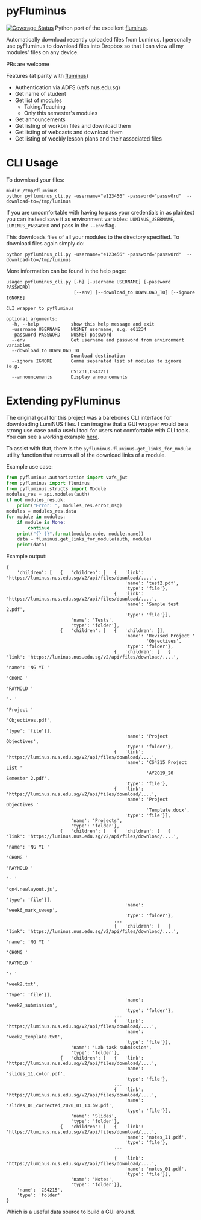 # pyFluminus
[![Coverage Status](https://coveralls.io/repos/github/raynoldng/pyfluminus/badge.svg?branch=master)](https://coveralls.io/github/raynoldng/pyfluminus?branch=master)
Python port of the excellent [fluminus](https://github.com/indocomsoft/fluminus).

Automatically download recently uploaded files from Luminus. I personally use pyFluminus to download files into Dropbox so that I can view all my modules' files on any device.

PRs are welcome

Features (at parity with [fluminus](https://github.com/indocomsoft/fluminus))
- Authentication via ADFS (vafs.nus.edu.sg)
- Get name of student
- Get list of modules
    - Taking/Teaching
    - Only this semester's modules
- Get announcements
- Get listing of workbin files and download them
- Get listing of webcasts and download them
- Get listing of weekly lesson plans and their associated files

# CLI Usage

To download your files:

```
mkdir /tmp/fluminus
python pyfluminus_cli.py -username="e123456" -password="passw0rd"  --download-to=/tmp/luminus
```

If you are uncomfortable with having to pass your credentials in as plaintext you can instead save it as environment variables: `LUMINUS_USERNAME`, `LUMINUS_PASSWORD` and pass in the `--env` flag.

This downloads files of all your modules to the directory specified. To download files again simply do:

```
python pyfluminus_cli.py -username="e123456" -password="passw0rd"  --download-to=/tmp/luminus
```

More information can be found in the help page:
```
usage: pyfluminus_cli.py [-h] [-username USERNAME] [-password PASSWORD]
                         [--env] [--download_to DOWNLOAD_TO] [--ignore IGNORE]

CLI wrapper to pyfluminus

optional arguments:
  -h, --help            show this help message and exit
  -username USERNAME    NUSNET username, e.g. e01234
  -password PASSWORD    NUSNET password
  --env                 Get username and password from environment variables
  --download_to DOWNLOAD_TO
                        Download destination
  --ignore IGNORE       Comma separated list of modules to ignore (e.g.
                        CS1231,CS4321)
  --announcements       Display announcements
```
# Extending pyFluminus

The original goal for this project was a barebones CLI interface for downloading LumiNUS files. I can imagine that a GUI wrapper would be a strong use case and a useful tool for users not comfortable with CLI tools. You can see a working example [here](https://github.com/J0/pyfluminus_gui/tree/j0_pyfluminus_gui).

To assist with that, there is the `pyfluminus.fluminus.get_links_for_module` utility function that returns all of the download links of a module.

Example use case:
```python
from pyfluminus.authorization import vafs_jwt
from pyfluminus import fluminus
from pyfluminus.structs import Module
modules_res = api.modules(auth)
if not modules_res.ok:
    print("Error: ", modules_res.error_msg)
modules = modules_res.data
for module in modules:
    if module is None:
        continue
    print("{} {}".format(module.code, module.name))
    data = fluminus.get_links_for_module(auth, module)
    print(data)
```

Example output:

```
{   
    'children': [   {   'children': [   {   'link': 'https://luminus.nus.edu.sg/v2/api/files/download/....',
                                            'name': 'test2.pdf',
                                            'type': 'file'},
                                        {   'link': 'https://luminus.nus.edu.sg/v2/api/files/download/....',
                                            'name': 'Sample test 2.pdf',
                                            'type': 'file'}],
                        'name': 'Tests',
                        'type': 'folder'},
                    {   'children': [   {   'children': [],
                                            'name': 'Revised Project '
                                                    'Objectives',
                                            'type': 'folder'},
                                        {   'children': [   {   'link': 'https://luminus.nus.edu.sg/v2/api/files/download/....',
                                                                'name': 'NG YI '
                                                                        'CHONG '
                                                                        'RAYNOLD '
                                                                        '- '
                                                                        'Project '
                                                                        'Objectives.pdf',
                                                                'type': 'file'}],
                                            'name': 'Project Objectives',
                                            'type': 'folder'},
                                        {   'link': 'https://luminus.nus.edu.sg/v2/api/files/download/....',
                                            'name': 'CS4215 Project List '
                                                    'AY2019_20 Semester 2.pdf',
                                            'type': 'file'},
                                        {   'link': 'https://luminus.nus.edu.sg/v2/api/files/download/....',
                                            'name': 'Project Objectives '
                                                    'Template.docx',
                                            'type': 'file'}],
                        'name': 'Projects',
                        'type': 'folder'},
                    {   'children': [   {   'children': [   {   'link': 'https://luminus.nus.edu.sg/v2/api/files/download/....',
                                                                'name': 'NG YI '
                                                                        'CHONG '
                                                                        'RAYNOLD '
                                                                        '- '
                                                                        'qn4.newlayout.js',
                                                                'type': 'file'}],
                                            'name': 'week6_mark_sweep',
                                            'type': 'folder'},
                                        ...
                                        {   'children': [   {   'link': 'https://luminus.nus.edu.sg/v2/api/files/download/....',
                                                                'name': 'NG YI '
                                                                        'CHONG '
                                                                        'RAYNOLD '
                                                                        '- '
                                                                        'week2.txt',
                                                                'type': 'file'}],
                                            'name': 'week2_submission',
                                            'type': 'folder'},
                                        ...
                                        {   'link': 'https://luminus.nus.edu.sg/v2/api/files/download/....',
                                            'name': 'week2_template.txt',
                                            'type': 'file'}],
                        'name': 'Lab task submission',
                        'type': 'folder'},
                    {   'children': [   {   'link': 'https://luminus.nus.edu.sg/v2/api/files/download/....',
                                            'name': 'slides_11.color.pdf',
                                            'type': 'file'},
                                        ...
                                        {   'link': 'https://luminus.nus.edu.sg/v2/api/files/download/....',
                                            'name': 'slides_01_corrected_2020_01_13.bw.pdf',
                                            'type': 'file'}],
                        'name': 'Slides',
                        'type': 'folder'},
                    {   'children': [   {   'link': 'https://luminus.nus.edu.sg/v2/api/files/download/....',
                                            'name': 'notes_11.pdf',
                                            'type': 'file'},
                                        ...
                                        
                                        {   'link': 'https://luminus.nus.edu.sg/v2/api/files/download/....',
                                            'name': 'notes_01.pdf',
                                            'type': 'file'}],
                        'name': 'Notes',
                        'type': 'folder'}],
    'name': 'CS4215',
    'type': 'folder'
}
```

Which is a useful data source to build a GUI around.
